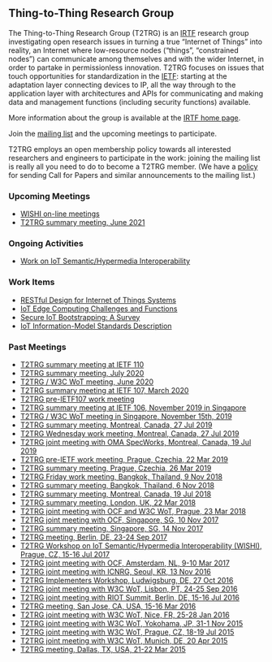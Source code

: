 ## Thing-to-Thing Research Group

The Thing-to-Thing Research Group (T2TRG) is an [IRTF](https://irtf.org/) research group investigating open research issues in turning a true “Internet of Things” into reality, an Internet where low-resource nodes (“things”, “constrained nodes”) can communicate among themselves and with the wider Internet, in order to partake in permissionless innovation. T2TRG focuses on issues that touch opportunities for standardization in the [IETF](https://ietf.org/): starting at the adaptation layer connecting devices to IP, all the way through to the application layer with architectures and APIs for communicating and making data and management functions (including security functions) available.

More information about the group is available at the [IRTF home page](https://irtf.org/t2trg).

Join the [mailing list](https://www.irtf.org/mailman/listinfo/t2trg) and the upcoming meetings to participate.

T2TRG employs an open membership policy towards all interested researchers and engineers to participate in the work: joining the mailing list is really all you need to do to become a T2TRG member.  (We have a [policy][cfp] for sending Call for Papers and similar announcements to the mailing list.)

[cfp]: CFP-POLICY.md

### Upcoming Meetings
* [WISHI on-line meetings](https://github.com/t2trg/wishi/wiki/Agenda-items)
* [T2TRG summary meeting, June 2021](https://github.com/t2trg/2021-06-summary)


### Ongoing Activities

* [Work on IoT Semantic/Hypermedia Interoperability](http://wishi.space/)

### Work Items

* [RESTful Design for Internet of Things Systems](https://github.com/t2trg/t2trg-rest-iot)
* [IoT Edge Computing Challenges and Functions](https://github.com/t2trg/t2trg-iot-edge-computing)
* [Secure IoT Bootstrapping: A Survey](https://github.com/t2trg/sbootstrapping)
* [IoT Information-Model Standards Description](https://github.com/t2trg/semantic-landscape)

### Past Meetings
* [T2TRG summary meeting at IETF 110](https://github.com/t2trg/2021-ietf110)
* [T2TRG summary meeting, July 2020](https://github.com/t2trg/2020-07-summary)
* [T2TRG / W3C WoT meeting, June 2020](https://github.com/t2trg/2020-06-helsinki)
* [T2TRG summary meeting at IETF 107, March 2020](https://github.com/t2trg/2020-ietf107)
* [T2TRG pre-IETF107 work meeting](https://github.com/t2trg/2020-03-vancouver)
* [T2TRG summary meeting at IETF 106, November 2019 in Singapore](https://github.com/t2trg/2019-ietf106)
* [T2TRG / W3C WoT meeting in Singapore, November 15th, 2019](https://github.com/t2trg/2019-11-singapore)  
* [T2TRG summary meeting, Montreal, Canada, 27 Jul 2019](https://github.com/t2trg/2019-ietf105/)
* [T2TRG Wednesday work meeting, Montreal, Canada, 27 Jul 2019](https://github.com/t2trg/2019-ietf105/wiki/T2TRG-work-meeting)
* [T2TRG joint meeting with OMA SpecWorks, Montreal, Canada, 19 Jul 2019](https://github.com/t2trg/2019-07-oma)
* [T2TRG pre-IETF work meeting, Prague, Czechia, 22 Mar 2019](https://github.com/t2trg/2019-ietf104/wiki/Pre-IETF-T2TRG-work-meeting)
* [T2TRG summary meeting, Prague, Czechia, 26 Mar 2019](https://github.com/t2trg/2019-ietf104)
* [T2TRG Friday work meeting, Bangkok, Thailand, 9 Nov 2018](https://github.com/t2trg/2018-11-bangkok)
* [T2TRG summary meeting, Bangkok, Thailand, 6 Nov 2018](https://github.com/t2trg/2018-ietf103)
* [T2TRG summary meeting, Montreal, Canada, 19 Jul 2018](https://github.com/t2trg/2018-ietf102)
* [T2TRG summary meeting, London, UK, 22 Mar 2018](https://github.com/t2trg/2018-ietf101)
* [T2TRG joint meeting with OCF and W3C WoT, Prague, 23 Mar 2018](https://github.com/t2trg/2018-03-ocf-wot)
* [T2TRG joint meeting with OCF, Singapore, SG, 10 Nov 2017](https://github.com/t2trg/2017-11-ocf)
* [T2TRG summary meeting, Singapore, SG, 14 Nov 2017](https://github.com/t2trg/2017-ietf100)
* [T2TRG meeting, Berlin, DE, 23-24 Sep 2017](https://github.com/t2trg/2017-09-berlin/)
* [T2TRG Workshop on IoT Semantic/Hypermedia Interoperability (WISHI), Prague, CZ, 15-16 Jul 2017](https://github.com/t2trg/2017-07-wishi)
* [T2TRG joint meeting with OCF, Amsterdam, NL, 9-10 Mar 2017](https://github.com/t2trg/2017-03-ocf)
* [T2TRG joint meeting with ICNRG, Seoul, KR, 13 Nov 2016](https://github.com/t2trg/2016-11-icnrg)
* [T2TRG Implementers Workshop, Ludwigsburg, DE, 27 Oct 2016](https://github.com/t2trg/2016-10-implementers)
* [T2TRG joint meeting with W3C WoT, Lisbon, PT, 24-25 Sep 2016](https://github.com/t2trg/2016-09-w3c-wot)
* [T2TRG joint meeting with RIOT Summit, Berlin, DE, 15-16 Jul 2016](https://github.com/t2trg/2016-RIOT-summit)
* [T2TRG meeting, San Jose, CA, USA, 15-16 Mar 2016](https://github.com/t2trg/2016-03-san-jose)
* [T2TRG joint meeting with W3C WoT, Nice, FR, 25-28 Jan 2016](https://github.com/t2trg/2016-01-w3c-wot)
* [T2TRG joint meeting with W3C WoT, Yokohama, JP, 31-1 Nov 2015](https://github.com/t2trg/2015-ietf94/blob/master/summary.md)
* [T2TRG joint meeting with W3C WoT, Prague, CZ, 18-19 Jul 2015](https://github.com/t2trg/2015-ietf93/blob/master/agenda.md)
* [T2TRG joint meeting with W3C WoT, Munich, DE, 20 Apr 2015](https://github.com/t2trg/2015-04-w3c-wot)
* [T2TRG meeting, Dallas, TX, USA, 21-22 Mar 2015](https://github.com/t2trg/2015-ietf92/blob/master/agenda.md)
